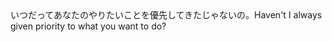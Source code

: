 <tr><td>いつだってあなたのやりたいことを優先してきたじゃないの。<td><tr><tr><td>Haven't I always given priority to what you want to do?<td><tr></table>

